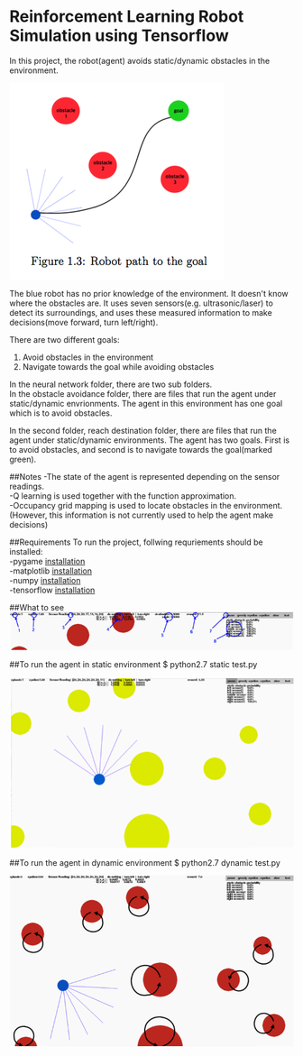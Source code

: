 # Reinforcement Learning Robot Simulation using Tensorflow
In this project, the robot(agent) avoids static/dynamic obstacles in the environment.  

![agent](./results/project_goal.png)

The blue robot has no prior knowledge of the environment. It doesn't know where the obstacles are. It uses seven sensors(e.g. ultrasonic/laser) to detect its surroundings, and uses these measured information to make decisions(move forward, turn left/right).  

There are two different goals:  
1. Avoid obstacles in the environment  
2. Navigate towards the goal while avoiding obstacles  

In the neural network folder, there are two sub folders.  
In the obstacle avoidance folder, there are files that run the agent under static/dynamic envrionments. The agent in this environment has one goal which is to avoid obstacles.   

In the second folder, reach destination folder, there are files that run the agent under static/dynamic environments. The agent has two goals. First is to avoid obstacles, and second is to navigate towards the goal(marked green).  

##Notes
-The state of the agent is represented depending on the sensor readings.  
-Q learning is used together with the function approximation.  
-Occupancy grid mapping is used to locate obstacles in the environment.  
(However, this information is not currently used to help the agent make decisions)  
  

##Requirements
To run the project, follwing requriements should be installed:  
-pygame [installation](http://www.pygame.org/lofi.html)  
-matplotlib [installation](http://matplotlib.org/users/installing.html)  
-numpy [installation](https://docs.scipy.org/doc/numpy/user/install.html)  
-tensorflow [installation](https://www.tensorflow.org/install/)

##What to see  
![agent](./results/program_env.png)


##To run the agent in static environment
$ python2.7 static test.py  
  
![agent](./results/static_env.png)

##To run the agent in dynamic environment 
$ python2.7 dynamic test.py  
  
![agent](./results/dynamic_env.png)

